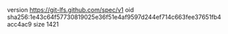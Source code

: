 version https://git-lfs.github.com/spec/v1
oid sha256:1e43c64f57730819025e36f51e4af9597d244ef714c663fee37651fb4acc4ac9
size 1421
